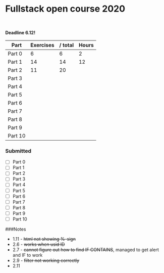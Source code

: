 
# Fullstack open course 2020
<br>

**Deadline 6.12!** 

Part | Exercises | / total | Hours
--- | --- | --- | ---
Part 0 | 6 | 6 | 2
Part 1 | 14 | 14 | 12
Part 2 | 11 | 20 |    
Part 3 |  | |    
Part 4 |  | |     
Part 5 |  | |    
Part 6 |  | |    
Part 7 |  | |    
Part 8 |  | |    
Part 9 |  | |    
Part 10 |  | |    

### Submitted
- [ ] Part 0
- [ ] Part 1
- [ ] Part 2
- [ ] Part 3
- [ ] Part 4
- [ ] Part 5
- [ ] Part 6
- [ ] Part 7
- [ ] Part 8
- [ ] Part 9
- [ ] Part 10

###Notes
- 1.11 - ~~html not showing %-sign~~
- 2.6 - ~~works when usid ID~~
- 2.7 - ~~cannot figure out how to find IF CONTAINS~~, managed to get alert and IF to work
- 2.9 - ~~filter not working correctly~~
- 2.11 